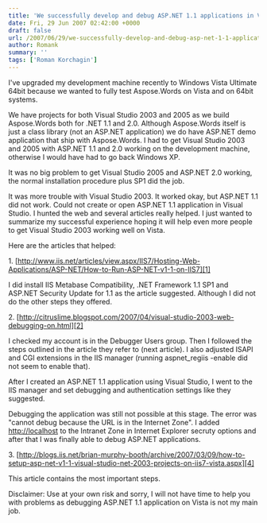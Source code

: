 ```yaml
---
title: 'We successfully develop and debug ASP.NET 1.1 applications in Visual Studio 2003 on Windows Vista Ultimate 64bit'
date: Fri, 29 Jun 2007 02:42:00 +0000
draft: false
url: /2007/06/29/we-successfully-develop-and-debug-asp-net-1-1-applications-in-visual-studio-2003-on-windows-vista-ultimate-64bit/
author: Romank
summary: ''
tags: ['Roman Korchagin']
---
```


I've upgraded my development machine recently to Windows Vista Ultimate 64bit because we wanted to fully test Aspose.Words on Vista and on 64bit systems.

We have projects for both Visual Studio 2003 and 2005 as we build Aspose.Words both for .NET 1.1 and 2.0. Although Aspose.Words itself is just a class library (not an ASP.NET application) we do have ASP.NET demo application that ship with Aspose.Words. I had to get Visual Studio 2003 and 2005 with ASP.NET 1.1 and 2.0 working on the development machine, otherwise I would have had to go back Windows XP.

It was no big problem to get Visual Studio 2005 and ASP.NET 2.0 working, the normal installation procedure plus SP1 did the job.

It was more trouble with Visual Studio 2003. It worked okay, but ASP.NET 1.1 did not work. Could not create or open ASP.NET 1.1 application in Visual Studio. I hunted the web and several articles really helped. I just wanted to summarize my successful experience hoping it will help even more people to get Visual Studio 2003 working well on Vista.

Here are the articles that helped:

1\. [http://www.iis.net/articles/view.aspx/IIS7/Hosting-Web-Applications/ASP-NET/How-to-Run-ASP-NET-v1-1-on-IIS7][1]

I did install IIS Metabase Compatibility, .NET Framework 1.1 SP1 and ASP.NET Security Update for 1.1 as the article suggested. Although I did not do the other steps they offered.

2\. [http://citruslime.blogspot.com/2007/04/visual-studio-2003-web-debugging-on.html][2]

I checked my account is in the Debugger Users group. Then I followed the steps outlined in the article they refer to (next article). I also adjusted ISAPI and CGI extensions in the IIS manager (running aspnet\_regiis -enable did not seem to enable that).

After I created an ASP.NET 1.1 application using Visual Studio, I went to the IIS manager and set debugging and authentication settings like they suggested.

Debugging the application was still not possible at this stage. The error was "cannot debug because the URL is in the Internet Zone". I added [http://localhost][3] to the Intranet Zone in Internet Explorer secruty options and after that I was finally able to debug ASP.NET applications.

3\. [http://blogs.iis.net/brian-murphy-booth/archive/2007/03/09/how-to-setup-asp-net-v1-1-visual-studio-net-2003-projects-on-iis7-vista.aspx][4]

This article contains the most important steps.

Disclaimer: Use at your own risk and sorry, I will not have time to help you with problems as debugging ASP.NET 1.1 application on Vista is not my main job.




[1]: http://www.iis.net/articles/view.aspx/IIS7/Hosting-Web-Applications/ASP-NET/How-to-Run-ASP-NET-v1-1-on-IIS7
[2]: http://citruslime.blogspot.com/2007/04/visual-studio-2003-web-debugging-on.html
[3]: http://localhost
[4]: http://blogs.iis.net/brian-murphy-booth/archive/2007/03/09/how-to-setup-asp-net-v1-1-visual-studio-net-2003-projects-on-iis7-vista.aspx



